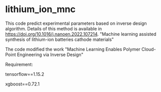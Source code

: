 # lithium_ion_mnc
This code predict experimental parameters based on inverse design algorithm.
Details of this method is available in https://doi.org/10.1016/j.nanoen.2022.107214.
"Machine learning assisted synthesis of lithium-ion batteries cathode materials"

The code modified the work "Machine Learning Enables Polymer Cloud-Point Engineering via Inverse Design"

Requirement:

tensorflow==1.15.2

xgboost==0.72.1
